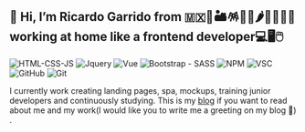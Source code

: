 👋 Hi, I’m Ricardo Garrido from 🇲🇽🌵🏜️🪅🌮🌯🌶️🥑🤠👨‍🎓 working at home like a frontend developer💻🖥️🖱️
---
![HTML-CSS-JS](https://yogendra.me/2017/07/20/migration-mania/html-js-css.png)
![Jquery](https://www.rnwmultimedia.edu.in/assets/img/icon/jquery.webp)
![Vue](https://www.easternts.com.au/wp-content/uploads/home_img/icons/vuejs.png)
![Bootstrap - SASS](https://mariohd.com/content/images/2019/05/bootstrap-sass.png)
![NPM](https://cdn-1.webcatalog.io/catalog/npm/npm-icon-filled-256.png?v=1714781189228)
![VSC](https://portapps.io/img/app/vscode.png)
![GitHub](https://github.gallerycdn.vsassets.io/extensions/github/classroom/0.0.4/1698939750205/Microsoft.VisualStudio.Services.Icons.Default)
![Git](https://ivangabriele.gallerycdn.vsassets.io/extensions/ivangabriele/vscode-git-add-and-commit/2.1.1/1563631289982/Microsoft.VisualStudio.Services.Icons.Default)

I currently work creating landing pages, spa, mockups, training junior developers and continuously studying.
This is my [blog](https://medium.com/@Rych182) if you want to read about me and my work(I would like you to write me a greeting on my blog 🤣) .
<!---
rych182/rych182 is a ✨ special ✨ repository because its `README.md` (this file) appears on your GitHub profile.
You can click the Preview link to take a look at your changes.
--->
